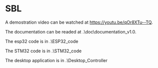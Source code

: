 # SBL

A demostration video can be watched at https://youtu.be/qOr8XTu--TQ.

The documentation can be readed at .\doc\documentation_v1.0.

The esp32 code is in .\ESP32_code

The STM32 code is in .\STM32_code

The desktop application is in .\Desktop_Controller
